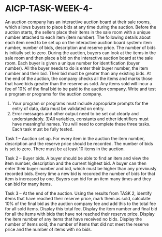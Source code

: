 # AICP-TASK-WEEK-4-
An auction company has an interactive auction board at their sale rooms, which allows buyers to place bids at any time during the auction. Before the auction starts, the sellers place their items in the sale room with a unique number attached to each item (item number). The following details about each item need to be set up on the interactive auction board system: item number, number of bids, description and reserve price. The number of bids is initially set to zero. During the auction, buyers can look at the items in the sale room and then place a bid on the interactive auction board at the sale room. Each buyer is given a unique number for identification (buyer number). All the buyer needs to do is enter their buyer number, the item number and their bid. Their bid must be greater than any existing bids. At the end of the auction, the company checks all the items and marks those that have bids greater than the reserve as sold. Any items sold will incur a fee of 10% of the final bid to be paid to the auction company.
Write and test a program or programs for the auction company.
1) Your program or programs must include appropriate prompts for the entry of data, data must be validated on entry.
2) Error messages and other output need to be set out clearly and understandably.
3)All variables, constants and other identifiers must have meaningful names.
You will need to complete these three tasks. Each task must be fully tested.

Task 1 – Auction set up.
For every item in the auction the item number, description and the reserve price should be recorded. The number of bids is set to zero. There must be at least 10 items in the auction.

Task 2 – Buyer bids.
A buyer should be able to find an item and view the item number, description and the current highest bid. A buyer can then enter their buyer number and bid, which must be higher than any previously recorded bids. Every time a new bid is recorded the number of bids for that item is increased by one. Buyers can bid for an item many times and they can bid for many items.

Task 3 – At the end of the auction.
Using the results from TASK 2, identify items that have reached their reserve price, mark them as sold, calculate 10% of the final bid as the auction company fee and add this to the total fee for all sold items. Display this total fee. Display the item number and final bid for all the items with bids that have not reached their reserve price. Display the item number of any items that have received no bids. Display the number of items sold, the number of items that did not meet the reserve price and the number of items with no bids.
